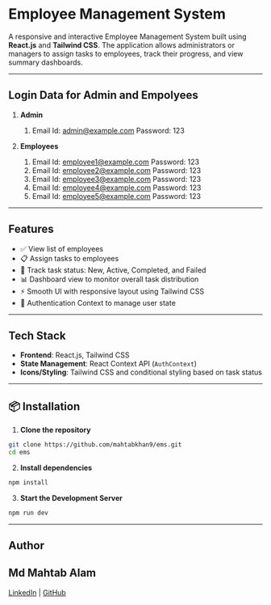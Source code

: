 # Employee Management System

A responsive and interactive Employee Management System built using **React.js** and **Tailwind CSS**. The application allows administrators or managers to assign tasks to employees, track their progress, and view summary dashboards.

---

## Login Data for Admin and Empolyees
1. **Admin**
   1. Email Id: admin@example.com
      Password: 123

2. **Employees**
   1. Email Id: employee1@example.com
      Password: 123
   2. Email Id: employee2@example.com
      Password: 123
   3. Email Id: employee3@example.com
      Password: 123
   4. Email Id: employee4@example.com
      Password: 123
   5. Email Id: employee5@example.com
      Password: 123

---

## Features

- ✅ View list of employees
- 📋 Assign tasks to employees
- 🔄 Track task status: New, Active, Completed, and Failed
- 📊 Dashboard view to monitor overall task distribution
- ⚡ Smooth UI with responsive layout using Tailwind CSS
- 🔐 Authentication Context to manage user state

---

## Tech Stack

- **Frontend**: React.js, Tailwind CSS
- **State Management**: React Context API (`AuthContext`)
- **Icons/Styling**: Tailwind CSS and conditional styling based on task status

---

## 📦 Installation

1. **Clone the repository**

```bash
git clone https://github.com/mahtabkhan9/ems.git
cd ems
```

2. **Install dependencies**

```bash
npm install
```

3. **Start the Development Server**

```bash
npm run dev
```
---

## Author

Md Mahtab Alam
-
[LinkedIn](https://linkedin.com/in/mahtab7860) | [GitHub](https://github.com/mahtabkhan9)

